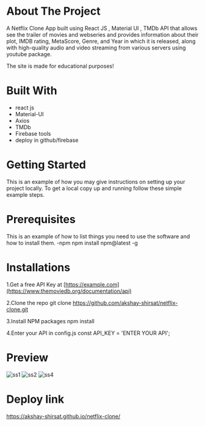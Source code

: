 # About The Project
A Netflix Clone App built using React JS , Material UI , TMDb API that allows see the trailer of  movies and webseries and provides information about their plot, IMDB rating, MetaScore, Genre, and Year in which it is released, along with high-quality audio and video streaming from various servers using youtube package.

The site is made for educational purposes!

# Built With
- react js
- Material-UI
- Axios
- TMDb
- Firebase tools
- deploy in github/firebase

# Getting Started
 This is an example of how you may give instructions on setting up your project locally. To get a local copy up and running follow these simple example steps.

# Prerequisites
 This is an example of how to list things you need to use the software and how to install them.
 -npm
npm install npm@latest -g

# Installations
1.Get a free API Key at [https://example.com](https://www.themoviedb.org/documentation/api)

2.Clone the repo
git clone https://github.com/akshay-shirsat/netflix-clone.git

3.Install NPM packages
 npm install
 
4.Enter your API in config.js
 const API_KEY = 'ENTER YOUR API'; 

# Preview
 ![ss1](https://user-images.githubusercontent.com/109891991/201462797-4b837d48-c5d5-4fd6-a266-2b87724ec151.PNG)
 ![ss2](https://user-images.githubusercontent.com/109891991/201462851-30e60d75-d445-46ba-b057-6479ec07ea61.PNG)
 ![ss4](https://user-images.githubusercontent.com/109891991/201462856-6744a796-1f54-4733-b65e-b9fe5769bc37.PNG)



# Deploy link 
https://akshay-shirsat.github.io/netflix-clone/
